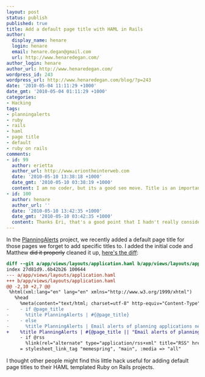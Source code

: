 ```yaml
---
layout: post
status: publish
published: true
title: Add a default page title with HAML in Rails
author:
  display_name: henare
  login: henare
  email: henare.degan@gmail.com
  url: http://www.henaredegan.com/
author_login: henare
author_url: http://www.henaredegan.com/
wordpress_id: 243
wordpress_url: http://www.henaredegan.com/blog/?p=243
date: '2010-05-04 11:11:29 +1000'
date_gmt: '2010-05-04 01:11:29 +1000'
categories:
- Hacking
tags:
- planningalerts
- ruby
- rails
- haml
- page title
- default
- ruby on rails
comments:
- id: 99
  author: erietta
  author_url: http://www.eriontheinterweb.com
  date: '2010-05-10 13:38:18 +1000'
  date_gmt: '2010-05-10 03:38:19 +1000'
  content: I am no coder, but its a good seo move. Title is an important property.
- id: 100
  author: henare
  author_url: ''
  date: '2010-05-10 13:42:35 +1000'
  date_gmt: '2010-05-10 03:42:35 +1000'
  content: Thanks Eri, that's a good point that I hadn't really considered.
---
```

In the <a href="http://www.planningalerts.org.au/">PlanningAlerts</a> project, we recently added a default page title for those pages we forget to add specific titles to. I added the initial code and Matthew <del datetime="2010-05-04T00:23:20+00:00">did it properly</del> cleaned it up, <a href="http://github.com/openaustralia/planningalerts-app/commit/b0229183fd8d24d8299190f26eca0915ce1c21b1">here's the diff</a>:

```diff
diff --git a/app/views/layouts/application.haml b/app/views/layouts/application.haml
index 27d81d9..6b42b26 100644
--- a/app/views/layouts/application.haml
+++ b/app/views/layouts/application.haml
@@ -2,10 +2,7 @@
 %html(xml:lang="en" lang="en" xmlns="http://www.w3.org/1999/xhtml")
   %head
     %meta(content="text/html; charset=utf-8" http-equiv="Content-Type")
-    - if @page_title
-      %title PlanningAlerts | #{@page_title}
-    - else
-      %title PlanningAlerts | Email alerts of planning applications near you
+    %title PlanningAlerts | #{@page_title || "Email alerts of planning applications near you"}
     - if @rss
       %link(rel="alternate" type="application/rss+xml" title="RSS" href=@rss)
     = stylesheet_link_tag "memespring", "main", :media => "all"
```

I thought other people might find this little hack useful for adding default page titles to their HAML templated Ruby on Rails projects.
